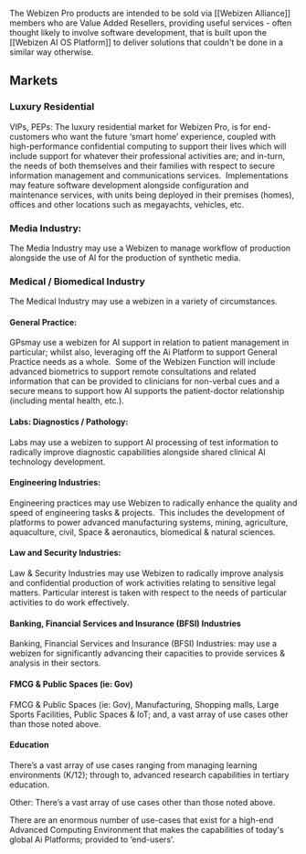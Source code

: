 
The Webizen Pro products are intended to be sold via [[Webizen Alliance]] members who are Value Added Resellers, providing useful services - often thought likely to involve software development, that is built upon the [[Webizen AI OS Platform]] to deliver solutions that couldn't be done in a similar way otherwise.  

## Markets

### Luxury Residential 

VIPs, PEPs: The luxury residential market for Webizen Pro, is for end-customers who want the future ‘smart home’ experience, coupled with high-performance confidential computing to support their lives which will include support for whatever their professional activities are; and in-turn, the needs of both themselves and their families with respect to secure information management and communications services.  Implementations may feature software development alongside configuration and maintenance services, with units being deployed in their premises (homes), offices and other locations such as megayachts, vehicles, etc. 
  
### Media Industry: 

The Media Industry may use a Webizen to manage workflow of production alongside the use of AI for the production of synthetic media. 
   
### Medical / Biomedical Industry 

The Medical Industry may use a webizen in a variety of circumstances.  

#### General Practice: 
GPsmay use a webizen for AI support in relation to patient management in particular; whilst also, leveraging off the Ai Platform to support General Practice needs as a whole.  Some of the Webizen Function will include advanced biometrics to support remote consultations and related information that can be provided to clinicians for non-verbal cues and a secure means to support how AI supports the patient-doctor relationship (including mental health, etc.).   

#### Labs: Diagnostics / Pathology: 
Labs may use a webizen to support AI processing of test information to radically improve diagnostic capabilities alongside shared clinical AI technology development.

#### Engineering Industries: 

Engineering practices may use Webizen to radically enhance the quality and speed of engineering tasks & projects.  This includes the development of platforms to power advanced manufacturing systems, mining, agriculture, aquaculture, civil, Space & aeronautics, biomedical & natural sciences. 

#### Law and Security Industries: 

Law & Security Industries may use Webizen to radically improve analysis and confidential production of work activities relating to sensitive legal matters. Particular interest is taken with respect to the needs of particular activities to do work effectively.

#### Banking, Financial Services and Insurance (BFSI) Industries
Banking, Financial Services and Insurance (BFSI) Industries: may use a webizen for significantly advancing their capacities to provide services & analysis in their sectors.
 
#### FMCG & Public Spaces (ie: Gov)
FMCG & Public Spaces (ie: Gov), Manufacturing, Shopping malls, Large Sports Facilities, Public Spaces & IoT; and, a vast array of use cases other than those noted above.

#### Education
There’s a vast array of use cases ranging from managing learning environments (K/12); through to, advanced research capabilities in tertiary education. 

Other: There’s a vast array of use cases other than those noted above.

There are an enormous number of use-cases that exist for a high-end Advanced Computing Environment that makes the capabilities of today's global Ai Platforms; provided to ‘end-users’.